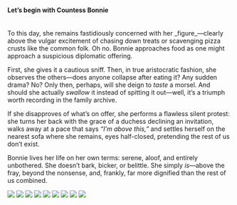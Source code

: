 <h4>Let’s begin with Countess Bonnie</h4>

<br/>
To this day, she remains fastidiously concerned with her _figure_—clearly above the vulgar excitement of chasing down treats or scavenging pizza crusts like the common folk. Oh no. Bonnie approaches food as one might approach a suspicious diplomatic offering.

First, she gives it a cautious sniff. Then, in true aristocratic fashion, she observes the others—does anyone collapse after eating it? Any sudden drama? No? Only then, perhaps, will she deign to _taste_ a morsel. And should she actually _swallow_ it instead of spitting it out—well, it’s a triumph worth recording in the family archive.

If she disapproves of what’s on offer, she performs a flawless silent protest: she turns her back with the grace of a duchess declining an invitation, walks away at a pace that says _“I’m above this,”_ and settles herself on the nearest sofa where she remains, eyes half-closed, pretending the rest of us don’t exist.

Bonnie lives her life on her own terms: serene, aloof, and entirely unbothered. She doesn’t bark, bicker, or belittle. She simply _is_—above the fray, beyond the nonsense, and, frankly, far more dignified than the rest of us combined.


![](79.jpg)
![](80.JPG)
![](81.jpg)
![](82.JPG)
![](83.jpg)
![](84.JPG)
![](85.jpg)
![](86.JPG)
![](87.JPG)
<p></p>

